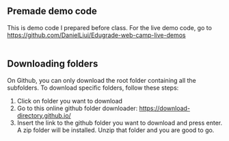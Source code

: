 ## Premade demo code
This is demo code I prepared before class. For the live demo code, go to https://github.com/DanielLiui/Edugrade-web-camp-live-demos <br/> <br/>

## Downloading folders
On Github, you can only download the root folder containing all the subfolders. 
To download specific folders, follow these steps:

1. Click on folder you want to download
2. Go to this online github folder downloader: https://download-directory.github.io/
3. Insert the link to the github folder you want to download and press enter.
   A zip folder will be installed. Unzip that folder and you are good to go.
